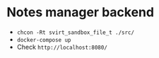 Notes manager backend
===

- `chcon -Rt svirt_sandbox_file_t ./src/`
- `docker-compose up`
- Check `http://localhost:8080/`

